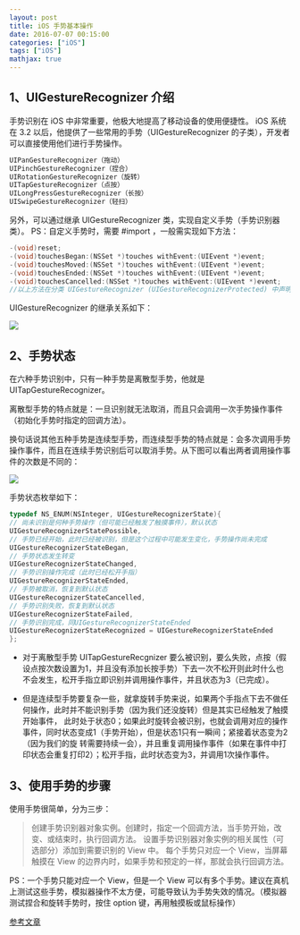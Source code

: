 ```yaml
---
layout: post
title: iOS 手势基本操作
date: 2016-07-07 00:15:00
categories: ["iOS"]
tags: ["iOS"]
mathjax: true
---
```


## 1、UIGestureRecognizer 介绍

手势识别在 iOS 中非常重要，他极大地提高了移动设备的使用便捷性。
iOS 系统在 3.2 以后，他提供了一些常用的手势（UIGestureRecognizer 的子类），开发者可以直接使用他们进行手势操作。

```objectivec
UIPanGestureRecognizer（拖动）
UIPinchGestureRecognizer（捏合）
UIRotationGestureRecognizer（旋转）
UITapGestureRecognizer（点按）
UILongPressGestureRecognizer（长按）
UISwipeGestureRecognizer（轻扫）
```

另外，可以通过继承 UIGestureRecognizer 类，实现自定义手势（手势识别器类）。
PS：自定义手势时，需要 #import ，一般需实现如下方法：

```objectivec
-(void)reset;
-(void)touchesBegan:(NSSet *)touches withEvent:(UIEvent *)event;
-(void)touchesMoved:(NSSet *)touches withEvent:(UIEvent *)event;
-(void)touchesEnded:(NSSet *)touches withEvent:(UIEvent *)event;
-(void)touchesCancelled:(NSSet *)touches withEvent:(UIEvent *)event;
//以上方法在分类 UIGestureRecognizer (UIGestureRecognizerProtected) 中声明，更多方法声明请自行查看
```
UIGestureRecognizer 的继承关系如下：

![](https://cdn.jsdelivr.net/gh/dongjiawang/BlogImage@1.0.0.2/img/20200926120229.jpg)

## 2、手势状态

在六种手势识别中，只有一种手势是离散型手势，他就是 UITapGestureRecognizer。

离散型手势的特点就是：一旦识别就无法取消，而且只会调用一次手势操作事件（初始化手势时指定的回调方法）。

换句话说其他五种手势是连续型手势，而连续型手势的特点就是：会多次调用手势操作事件，而且在连续手势识别后可以取消手势。从下图可以看出两者调用操作事件的次数是不同的：

![](https://cdn.jsdelivr.net/gh/dongjiawang/BlogImage@1.0.0.2/img/20200926115908.jpg)

手势状态枚举如下：

```objectivec
typedef NS_ENUM(NSInteger, UIGestureRecognizerState){
// 尚未识别是何种手势操作（但可能已经触发了触摸事件），默认状态
UIGestureRecognizerStatePossible,   
// 手势已经开始，此时已经被识别，但是这个过程中可能发生变化，手势操作尚未完成
UIGestureRecognizerStateBegan,  
// 手势状态发生转变    
UIGestureRecognizerStateChanged, 
// 手势识别操作完成（此时已经松开手指）   
UIGestureRecognizerStateEnded,
// 手势被取消，恢复到默认状态      
UIGestureRecognizerStateCancelled,  
// 手势识别失败，恢复到默认状态
UIGestureRecognizerStateFailed,  
// 手势识别完成，同UIGestureRecognizerStateEnded
UIGestureRecognizerStateRecognized = UIGestureRecognizerStateEnded 
};

```
- 对于离散型手势 UITapGestureRecgnizer 要么被识别，要么失败，点按（假设点按次数设置为1，并且没有添加长按手势）下去一次不松开则此时什么也不会发生，松开手指立即识别并调用操作事件，并且状态为3（已完成）。

- 但是连续型手势要复杂一些，就拿旋转手势来说，如果两个手指点下去不做任何操作，此时并不能识别手势（因为我们还没旋转）但是其实已经触发了触摸开始事件，
此时处于状态0；如果此时旋转会被识别，也就会调用对应的操作事件，同时状态变成1（手势开始），但是状态1只有一瞬间；紧接着状态变为2（因为我们的旋
转需要持续一会），并且重复调用操作事件（如果在事件中打印状态会重复打印2）；松开手指，此时状态变为3，并调用1次操作事件。

## 3、使用手势的步骤

使用手势很简单，分为三步：

>创建手势识别器对象实例。创建时，指定一个回调方法，当手势开始，改变、或结束时，执行回调方法。
设置手势识别器对象实例的相关属性（可选部分）添加到需要识别的 View 中。
每个手势只对应一个 View，当屏幕触摸在 View 的边界内时，如果手势和预定的一样，那就会执行回调方法。

PS：一个手势只能对应一个 View，但是一个 View 可以有多个手势。建议在真机上测试这些手势，模拟器操作不太方便，可能导致认为手势失效的情况。（模拟器测试捏合和旋转手势时，按住 option 键，再用触摸板或鼠标操作）







[参考文章](http://www.cnblogs.com/huangjianwu/p/4675648.html)

